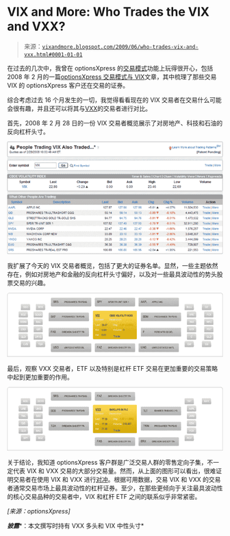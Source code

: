 <!--yml

category: 未分类

date: 2024-05-18 17:42:13

-->

# VIX and More: Who Trades the VIX and VXX?

> 来源：[`vixandmore.blogspot.com/2009/06/who-trades-vix-and-vxx.html#0001-01-01`](http://vixandmore.blogspot.com/2009/06/who-trades-vix-and-vxx.html#0001-01-01)

在过去的几次中，我曾在 optionsXpress 的[交易模式](http://vixandmore.blogspot.com/search/label/Trading%20Patterns)功能上玩得很开心，包括 2008 年 2 月的一篇[optionsXpress 交易模式与 VIX](http://vixandmore.blogspot.com/2008/02/optionsxpress-trading-patterns-and-vix.html)文章，其中梳理了那些交易 VIX 的 optionsXpress 客户还在交易的证券。

综合考虑过去 16 个月发生的一切，我觉得看看现在的 VIX 交易者在交易什么可能会很有趣，并且还可以将其与[VXX](http://vixandmore.blogspot.com/search/label/VXX)的交易者进行对比。

首先，2008 年 2 月 28 日的一份 VIX 交易者概览展示了对房地产、科技和石油的反向杠杆头寸。

![](img/7856301ff305a5f0408fc8a399bee85f.png)

我扩展了今天的 VIX 交易者概览，包括了更大的证券名单。显然，一些主题依然存在，例如对房地产和金融的反向杠杆头寸偏好，以及对一些最具波动性的势头股票交易的兴趣。

![](img/64c650ce931efe929283857410bfb19f.png)

最后，观察 VXX 交易者，ETF 以及特别是杠杆 ETF 交易在更加重要的交易策略中起到更加重要的作用。

![](img/9ef35f91c2cbde70d0ad9ec45ec12ad9.png)

关于结论，我知道 optionsXpress 客户群是广泛交易人群的零售定向子集，不一定代表 VIX 和 VXX 交易的大部分交易量。然而，从上面的图形可以看出，很难证明交易者在使用 VIX 和 VXX 进行[对冲](http://vixandmore.blogspot.com/search/label/hedging)。根据可用数据，交易 VIX 和 VXX 的交易者通常交易市场上最具波动性的杠杆证券。至少，在那些更倾向于关注最具波动性的核心交易品种的交易者中，VIX 和杠杆 ETF 之间的联系似乎非常紧密。

*[来源：optionsXpress]*

***披露****：本文撰写时持有 VXX 多头和 VIX 中性头寸*
